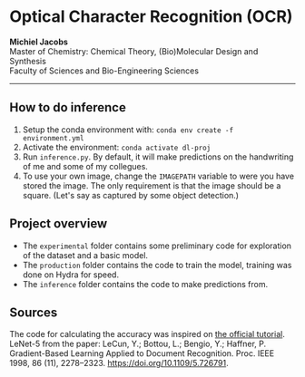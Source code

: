 # Optical Character Recognition (OCR)

**Michiel Jacobs**  
Master of Chemistry: Chemical Theory, (Bio)Molecular Design and Synthesis  
Faculty of Sciences and Bio-Engineering Sciences  

___

## How to do inference

1. Setup the conda environment with: `conda env create -f environment.yml`
2. Activate the environment: `conda activate dl-proj`
3. Run `inference.py`. By default, it will make predictions on the handwriting of me and some of my collegues.
4. To use your own image, change the `IMAGEPATH` variable to were you have stored the image. The only requirement is that the image should be a square. (Let's say as captured by some object detection.)

## Project overview

* The `experimental` folder contains some preliminary code for exploration of the dataset and a basic model.
* The `production` folder contains the code to train the model, training was done on Hydra for speed.
* The `inference` folder contains the code to make predictions from.

## Sources

The code for calculating the accuracy was inspired on [the official tutorial](https://pytorch.org/tutorials/beginner/blitz/cifar10_tutorial.html#test-the-network-on-the-test-data).  
LeNet-5 from the paper: LeCun, Y.; Bottou, L.; Bengio, Y.; Haffner, P. Gradient-Based Learning Applied to Document Recognition. Proc. IEEE 1998, 86 (11), 2278–2323. https://doi.org/10.1109/5.726791.